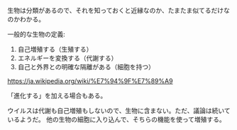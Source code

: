 生物は分類があるので、それを知っておくと近縁なのか、たまたま似てるだけなのかわかる。

一般的な生物の定義:

1. 自己増殖する（生殖する）
2. エネルギーを変換する（代謝する）
3. 自己と外界との明確な隔離がある（細胞を持つ）

https://ja.wikipedia.org/wiki/%E7%94%9F%E7%89%A9

「進化する」を加える場合もある。

ウイルスは代謝も自己増殖もしないので、生物に含まない。ただ、議論は続いているようだ。
他の生物の細胞に入り込んで、そちらの機能を使って増殖する。
